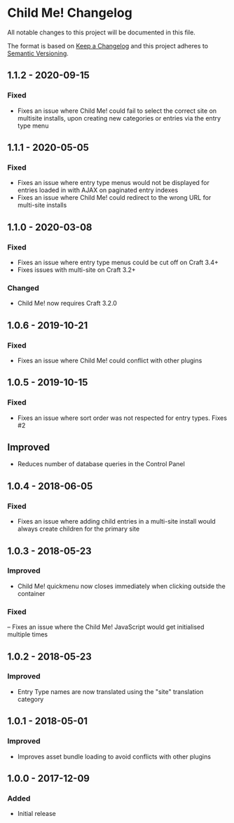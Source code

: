# Child Me! Changelog

All notable changes to this project will be documented in this file.

The format is based on [Keep a Changelog](http://keepachangelog.com/) and this project adheres to [Semantic Versioning](http://semver.org/).

## 1.1.2 - 2020-09-15  
### Fixed     
- Fixes an issue where Child Me! could fail to select the correct site on multisite installs, upon creating new categories or entries via the entry type menu  

## 1.1.1 - 2020-05-05
### Fixed  
- Fixes an issue where entry type menus would not be displayed for entries loaded in with AJAX on paginated entry indexes  
- Fixes an issue where Child Me! could redirect to the wrong URL for multi-site installs  

## 1.1.0 - 2020-03-08
### Fixed  
- Fixes an issue where entry type menus could be cut off on Craft 3.4+  
- Fixes issues with multi-site on Craft 3.2+  

### Changed  
- Child Me! now requires Craft 3.2.0  

## 1.0.6 - 2019-10-21
### Fixed
- Fixes an issue where Child Me! could conflict with other plugins

## 1.0.5 - 2019-10-15
### Fixed  
- Fixes an issue where sort order was not respected for entry types. Fixes #2  

## Improved  
- Reduces number of database queries in the Control Panel

## 1.0.4 - 2018-06-05
### Fixed
- Fixes an issue where adding child entries in a multi-site install would always create children for the primary site

## 1.0.3 - 2018-05-23
### Improved
- Child Me! quickmenu now closes immediately when clicking outside the container

### Fixed
– Fixes an issue where the Child Me! JavaScript would get initialised multiple times

## 1.0.2 - 2018-05-23
### Improved
- Entry Type names are now translated using the "site" translation category

## 1.0.1 - 2018-05-01
### Improved
- Improves asset bundle loading to avoid conflicts with other plugins

## 1.0.0 - 2017-12-09
### Added
- Initial release
